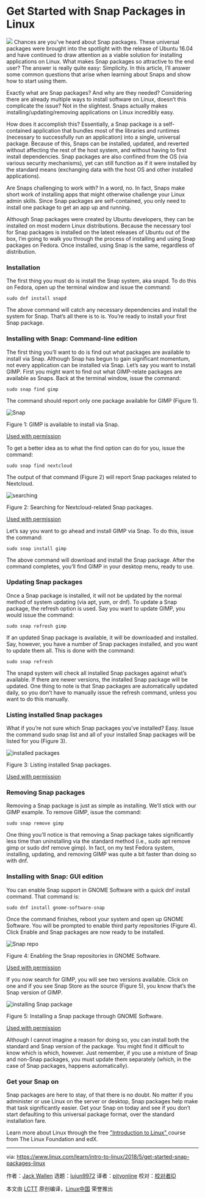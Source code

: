 [#]: collector: (lujun9972)
[#]: translator: (pityonline)
[#]: reviewer: ( )
[#]: publisher: ( )
[#]: url: ( )
[#]: subject: (Get Started with Snap Packages in Linux)
[#]: via: (https://www.linux.com/learn/intro-to-linux/2018/5/get-started-snap-packages-linux)
[#]: author: (Jack Wallen https://www.linux.com/users/jlwallen)

Get Started with Snap Packages in Linux
======

![](https://www.linux.com/sites/lcom/files/styles/rendered_file/public/snap-main_0.jpg?itok=RkPz0oWo)
Chances are you’ve heard about Snap packages. These universal packages were brought into the spotlight with the release of Ubuntu 16.04 and have continued to draw attention as a viable solution for installing applications on Linux. What makes Snap packages so attractive to the end user? The answer is really quite easy: Simplicity. In this article, I’ll answer some common questions that arise when learning about Snaps and show how to start using them.

Exactly what are Snap packages? And why are they needed? Considering there are already multiple ways to install software on Linux, doesn’t this complicate the issue? Not in the slightest. Snaps actually makes installing/updating/removing applications on Linux incredibly easy.

How does it accomplish this? Essentially, a Snap package is a self-contained application that bundles most of the libraries and runtimes (necessary to successfully run an application) into a single, universal package. Because of this, Snaps can be installed, updated, and reverted without affecting the rest of the host system, and without having to first install dependencies. Snap packages are also confined from the OS (via various security mechanisms), yet can still function as if it were installed by the standard means (exchanging data with the host OS and other installed applications).

Are Snaps challenging to work with? In a word, no. In fact, Snaps make short work of installing apps that might otherwise challenge your Linux admin skills. Since Snap packages are self-contained, you only need to install one package to get an app up and running.

Although Snap packages were created by Ubuntu developers, they can be installed on most modern Linux distributions. Because the necessary tool for Snap packages is installed on the latest releases of Ubuntu out of the box, I’m going to walk you through the process of installing and using Snap packages on Fedora. Once installed, using Snap is the same, regardless of distribution.

### Installation

The first thing you must do is install the Snap system, aka snapd. To do this on Fedora, open up the terminal window and issue the command:
```
sudo dnf install snapd

```

The above command will catch any necessary dependencies and install the system for Snap. That’s all there is to is. You’re ready to install your first Snap package.

### Installing with Snap: Command-line edition

The first thing you’ll want to do is find out what packages are available to install via Snap. Although Snap has begun to gain significant momentum, not every application can be installed via Snap. Let’s say you want to install GIMP. First you might want to find out what GIMP-relate packages are available as Snaps. Back at the terminal window, issue the command:
```
sudo snap find gimp

```

The command should report only one package available for GIMP (Figure 1).


![Snap][2]

Figure 1: GIMP is available to install via Snap.

[Used with permission][3]

To get a better idea as to what the find option can do for you, issue the command:
```
sudo snap find nextcloud

```

The output of that command (Figure 2) will report Snap packages related to Nextcloud.


![searching][5]

Figure 2: Searching for Nextcloud-related Snap packages.

[Used with permission][3]

Let’s say you want to go ahead and install GIMP via Snap. To do this, issue the command:
```
sudo snap install gimp

```

The above command will download and install the Snap package. After the command completes, you’ll find GIMP in your desktop menu, ready to use.

### Updating Snap packages

Once a Snap package is installed, it will not be updated by the normal method of system updating (via apt, yum, or dnf). To update a Snap package, the refresh option is used. Say you want to update GIMP, you would issue the command:
```
sudo snap refresh gimp

```

If an updated Snap package is available, it will be downloaded and installed. Say, however, you have a number of Snap packages installed, and you want to update them all. This is done with the command:
```
sudo snap refresh

```

The snapd system will check all installed Snap packages against what’s available. If there are newer versions, the installed Snap package will be updated. One thing to note is that Snap packages are automatically updated daily, so you don’t have to manually issue the refresh command, unless you want to do this manually.

### Listing installed Snap packages

What if you’re not sure which Snap packages you’ve installed? Easy. Issue the command sudo snap list and all of your installed Snap packages will be listed for you (Figure 3).


![installed packages][7]

Figure 3: Listing installed Snap packages.

[Used with permission][3]

### Removing Snap packages

Removing a Snap package is just as simple as installing. We’ll stick with our GIMP example. To remove GIMP, issue the command:
```
sudo snap remove gimp

```

One thing you’ll notice is that removing a Snap package takes significantly less time than uninstalling via the standard method (i.e., sudo apt remove gimp or sudo dnf remove gimp). In fact, on my test Fedora system, installing, updating, and removing GIMP was quite a bit faster than doing so with dnf.

### Installing with Snap: GUI edition

You can enable Snap support in GNOME Software with a quick dnf install command. That command is:
```
sudo dnf install gnome-software-snap

```

Once the command finishes, reboot your system and open up GNOME Software. You will be prompted to enable third party repositories (Figure 4). Click Enable and Snap packages are now ready to be installed.


![Snap repo][9]

Figure 4: Enabling the Snap repositories in GNOME Software.

[Used with permission][3]

If you now search for GIMP, you will see two versions available. Click on one and if you see Snap Store as the source (Figure 5), you know that’s the Snap version of GIMP.


![installing Snap package][11]

Figure 5: Installing a Snap package through GNOME Software.

[Used with permission][3]

Although I cannot imagine a reason for doing so, you can install both the standard and Snap version of the package. You might find it difficult to know which is which, however. Just remember, if you use a mixture of Snap and non-Snap packages, you must update them separately (which, in the case of Snap packages, happens automatically).

### Get your Snap on

Snap packages are here to stay, of that there is no doubt. No matter if you administer or use Linux on the server or desktop, Snap packages help make that task significantly easier. Get your Snap on today and see if you don’t start defaulting to this universal package format, over the standard installation fare.

Learn more about Linux through the free ["Introduction to Linux" ][12] course from The Linux Foundation and edX.

--------------------------------------------------------------------------------

via: https://www.linux.com/learn/intro-to-linux/2018/5/get-started-snap-packages-linux

作者：[Jack Wallen][a]
选题：[lujun9972](https://github.com/lujun9972)
译者：[pityonline](https://github.com/pityonline)
校对：[校对者ID](https://github.com/校对者ID)

本文由 [LCTT](https://github.com/LCTT/TranslateProject) 原创编译，[Linux中国](https://linux.cn/) 荣誉推出

[a]:https://www.linux.com/users/jlwallen
[1]:/files/images/snap1jpg
[2]:https://www.linux.com/sites/lcom/files/styles/rendered_file/public/snap_1.jpg?itok=QklXruAe (Snap)
[3]:/licenses/category/used-permission
[4]:/files/images/snap2jpg
[5]:https://www.linux.com/sites/lcom/files/styles/rendered_file/public/snap_2.jpg?itok=F-wxfikN (searching)
[6]:/files/images/snap3jpg
[7]:https://www.linux.com/sites/lcom/files/styles/rendered_file/public/snap_3.jpg?itok=xFMHy93a (installed packages)
[8]:/files/images/snap4jpg
[9]:https://www.linux.com/sites/lcom/files/styles/rendered_file/public/snap_4.jpg?itok=smr4xmUp (Snap repo)
[10]:/files/images/snap5jpg
[11]:https://www.linux.com/sites/lcom/files/styles/rendered_file/public/snap_5.jpg?itok=dK7U2Qfv (installing Snap package)
[12]:https://training.linuxfoundation.org/linux-courses/system-administration-training/introduction-to-linux
